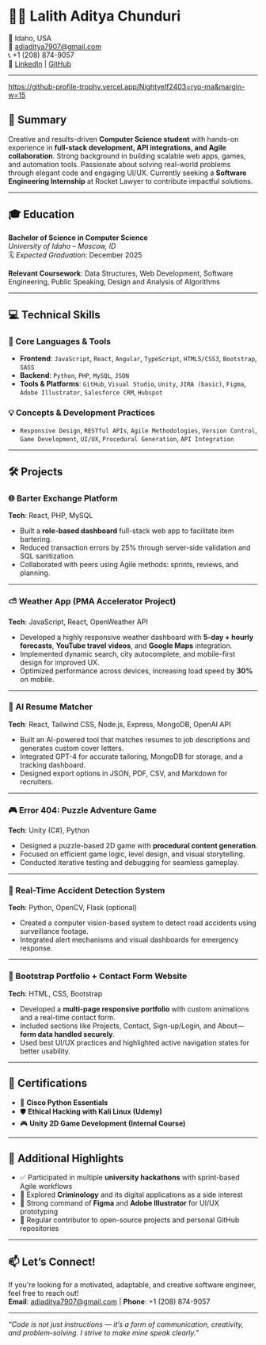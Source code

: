 # 👨‍💻 Lalith Aditya Chunduri

📍 Idaho, USA  
📧 adiaditya7907@gmail.com  
📞 +1 (208) 874-9057  
🔗 [LinkedIn](https://www.linkedin.com/in/lalith-aditya-chunduri-76573421a/) | [GitHub](https://github.com/Nightyelf2403)

---

https://github-profile-trophy.vercel.app/Nightyelf2403=ryo-ma&margin-w=15

## 🚀 Summary

Creative and results-driven **Computer Science student** with hands-on experience in **full-stack development, API integrations, and Agile collaboration**. Strong background in building scalable web apps, games, and automation tools. Passionate about solving real-world problems through elegant code and engaging UI/UX. Currently seeking a **Software Engineering Internship** at Rocket Lawyer to contribute impactful solutions.

---

## 🎓 Education

**Bachelor of Science in Computer Science**  
*University of Idaho – Moscow, ID*  
🗓 *Expected Graduation*: December 2025  

**Relevant Coursework**: Data Structures, Web Development, Software Engineering, Public Speaking, Design and Analysis of Algorithms

---

## 💻 Technical Skills

### 🧠 Core Languages & Tools  
- **Frontend**: `JavaScript`, `React`, `Angular`, `TypeScript`, `HTML5/CSS3`, `Bootstrap`, `SASS`
- **Backend**: `Python`, `PHP`, `MySQL`, `JSON`
- **Tools & Platforms**: `GitHub`, `Visual Studio`, `Unity`, `JIRA (basic)`, `Figma`, `Adobe Illustrator`, `Salesforce CRM`, `Hubspot`

### 💡 Concepts & Development Practices  
- `Responsive Design`, `RESTful APIs`, `Agile Methodologies`, `Version Control`, `Game Development`, `UI/UX`, `Procedural Generation`, `API Integration`

---

## 🛠 Projects

### 🌐 Barter Exchange Platform
**Tech**: React, PHP, MySQL  
- Built a **role-based dashboard** full-stack web app to facilitate item bartering.
- Reduced transaction errors by 25% through server-side validation and SQL sanitization.
- Collaborated with peers using Agile methods: sprints, reviews, and planning.

---

### ⛅ Weather App (PMA Accelerator Project)
**Tech**: JavaScript, React, OpenWeather API  
- Developed a highly responsive weather dashboard with **5-day + hourly forecasts**, **YouTube travel videos**, and **Google Maps** integration.
- Implemented dynamic search, city autocomplete, and mobile-first design for improved UX.
- Optimized performance across devices, increasing load speed by **30%** on mobile.

---

### 🧠 AI Resume Matcher  
**Tech**: React, Tailwind CSS, Node.js, Express, MongoDB, OpenAI API  
- Built an AI-powered tool that matches resumes to job descriptions and generates custom cover letters.
- Integrated GPT-4 for accurate tailoring, MongoDB for storage, and a tracking dashboard.
- Designed export options in JSON, PDF, CSV, and Markdown for recruiters.

---

### 🎮 Error 404: Puzzle Adventure Game  
**Tech**: Unity (C#), Python  
- Designed a puzzle-based 2D game with **procedural content generation**.
- Focused on efficient game logic, level design, and visual storytelling.
- Conducted iterative testing and debugging for seamless gameplay.

---

### 🛑 Real-Time Accident Detection System  
**Tech**: Python, OpenCV, Flask (optional)  
- Created a computer vision-based system to detect road accidents using surveillance footage.
- Integrated alert mechanisms and visual dashboards for emergency response.

---

### 🧾 Bootstrap Portfolio + Contact Form Website  
**Tech**: HTML, CSS, Bootstrap  
- Developed a **multi-page responsive portfolio** with custom animations and a real-time contact form.
- Included sections like Projects, Contact, Sign-up/Login, and About—**form data handled securely**.
- Used best UI/UX practices and highlighted active navigation states for better usability.

---

## 📜 Certifications

- 📘 **Cisco Python Essentials**  
- 🛡️ **Ethical Hacking with Kali Linux (Udemy)**  
- 🎮 **Unity 2D Game Development (Internal Course)**

---

## 🎯 Additional Highlights

- ✅ Participated in multiple **university hackathons** with sprint-based Agile workflows  
- 🧠 Explored **Criminology** and its digital applications as a side interest  
- 🎨 Strong command of **Figma** and **Adobe Illustrator** for UI/UX prototyping  
- 🔧 Regular contributor to open-source projects and personal GitHub repositories

---

## 📫 Let’s Connect!

If you're looking for a motivated, adaptable, and creative software engineer, feel free to reach out!  
**Email**: adiaditya7907@gmail.com | **Phone**: +1 (208) 874-9057

---

_“Code is not just instructions — it’s a form of communication, creativity, and problem-solving. I strive to make mine speak clearly.”_
